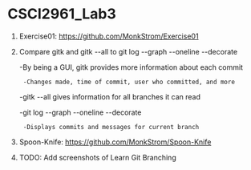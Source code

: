 # CSCI2961_Lab3

1. Exercise01: https://github.com/MonkStrom/Exercise01

2. Compare gitk and gitk --all to git log --graph --oneline --decorate

   -By being a GUI, gitk provides more information about each commit

		-Changes made, time of commit, user who committed, and more

   -gitk --all gives information for all branches it can read

   -git log --graph --oneline --decorate

		-Displays commits and messages for current branch
		
3. Spoon-Knife: https://github.com/MonkStrom/Spoon-Knife

4. TODO: Add screenshots of Learn Git Branching
